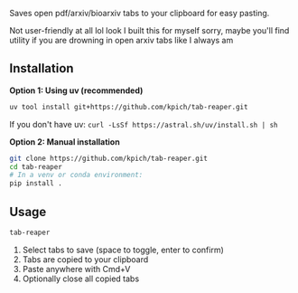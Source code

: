 
Saves open pdf/arxiv/bioarxiv tabs to your clipboard for easy pasting.

Not user-friendly at all lol look I built this for myself sorry, maybe you'll find
utility if you are drowning in open arxiv tabs like I always am

## Installation

**Option 1: Using uv (recommended)**
```bash
uv tool install git+https://github.com/kpich/tab-reaper.git
```

If you don't have uv: `curl -LsSf https://astral.sh/uv/install.sh | sh`

**Option 2: Manual installation**
```bash
git clone https://github.com/kpich/tab-reaper.git
cd tab-reaper
# In a venv or conda environment:
pip install .
```

## Usage

```bash
tab-reaper
```

1. Select tabs to save (space to toggle, enter to confirm)
2. Tabs are copied to your clipboard
3. Paste anywhere with Cmd+V
4. Optionally close all copied tabs
